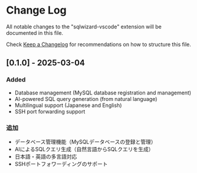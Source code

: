 # Change Log

All notable changes to the "sqlwizard-vscode" extension will be documented in this file.

Check [Keep a Changelog](http://keepachangelog.com/) for recommendations on how to structure this file.

## [0.1.0] - 2025-03-04

### Added

- Database management (MySQL database registration and management)
- AI-powered SQL query generation (from natural language)
- Multilingual support (Japanese and English)
- SSH port forwarding support

### 追加

- データベース管理機能（MySQLデータベースの登録と管理）
- AIによるSQLクエリ生成（自然言語からSQLクエリを生成）
- 日本語・英語の多言語対応
- SSHポートフォワーディングのサポート
